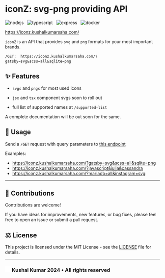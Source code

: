 # iconZ: svg-png providing API

<img style="height:24px" title="nodejs" src="https://github.com/bcd-kushal/Kushal-Kumar/assets/96081625/3e08afee-1aeb-4f78-ae89-f883f31b4731"/> &nbsp;
<img style="height:26px" title="typescript" src="https://user-images.githubusercontent.com/25181517/183890598-19a0ac2d-e88a-4005-a8df-1ee36782fde1.png"/> &nbsp;
<img style="height:25px" title="express" src="https://i.imgur.com/fZXQgWk.png" title="source: imgur.com" /> &nbsp;
<img style="height:25px" title="docker" src="https://user-images.githubusercontent.com/25181517/117207330-263ba280-adf4-11eb-9b97-0ac5b40bc3be.png"/> &nbsp;

https://iconz.kushalkumarsaha.com/

`iconZ` is an API that provides `svg` and `png` formats for your most important brands.

```
/GET:  https://iconz.kushalkumarsaha.com/?gatsby=svg&scss=all&sqlite=png
```

## :sparkles: Features

- `svgs` and `pngs` for most used icons
- `jsx` and `tsx` component svgs soon to roll out

- full list of supported names at `/supported-list`

A complete documentation will be out soon for the same.


## :sunflower: Usage

Send a `/GET` request with query parameters to <a href='https://iconz.kushalkumarsaha.com/'>this endpoint</a> 

Examples:
- https://iconz.kushalkumarsaha.com/?gatsby=svg&scss=all&sqlite=png
- https://iconz.kushalkumarsaha.com/?javascript&julia&cassandra
- https://iconz.kushalkumarsaha.com/?mariadb=all&instagram=svg

<hr>

## :handshake: Contributions

Contributions are welcome! 

If you have ideas for improvements, new features, or bug fixes, please feel free to open an issue or submit a pull request.

## ⚖️ License

This project is licensed under the MIT License - see the <a href=''>LICENSE</a> file for details.

<hr>

<h3><img title="Kushal-Kumar" width="18" src="https://raw.githubusercontent.com/bcd-kushal/bcd-kushal/main/assets/icons/dark/filled/kushalkumar_bg_dark.png"/>&nbsp;Kushal Kumar 2024 • All rights reserved </h3>
